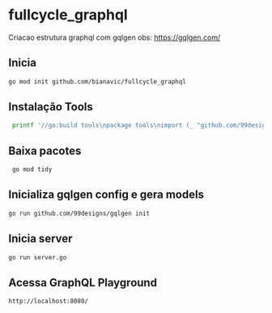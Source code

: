 # fullcycle_graphql

Criacao estrutura graphql com gqlgen
obs: https://gqlgen.com/

## Inicia

```bash
go mod init github.com/bianavic/fullcycle_graphql 
```

## Instalação Tools

```bash
 printf '//go:build tools\npackage tools\nimport (_ "github.com/99designs/gqlgen"\n _ "github.com/99designs/gqlgen/graphql/introspection")' | gofmt > tools.go
```

## Baixa pacotes

```bash
 go mod tidy
```

## Inicializa gqlgen config e gera models

```bash
go run github.com/99designs/gqlgen init
```

## Inicia server

```bash
go run server.go
```

## Acessa GraphQL Playground

```bash
http://localhost:8080/
```

